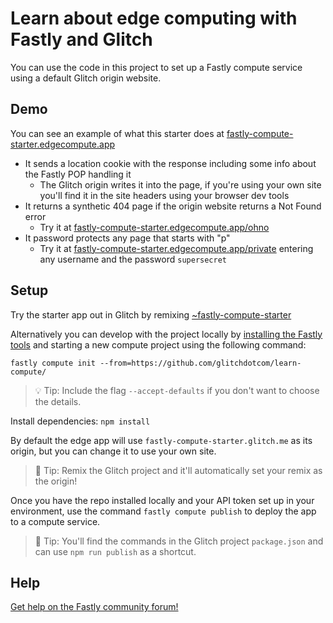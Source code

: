 # Learn about edge computing with Fastly and Glitch

You can use the code in this project to set up a Fastly compute service using a default Glitch origin website.

## Demo

You can see an example of what this starter does at [fastly-compute-starter.edgecompute.app](https://fastly-compute-starter.edgecompute.app)

* It sends a location cookie with the response including some info about the Fastly POP handling it
  * The Glitch origin writes it into the page, if you're using your own site you'll find it in the site headers using your browser dev tools
* It returns a synthetic 404 page if the origin website returns a Not Found error
  * Try it at [fastly-compute-starter.edgecompute.app/ohno](https://fastly-compute-starter.edgecompute.app/ohno)
* It password protects any page that starts with "p"
  * Try it at [fastly-compute-starter.edgecompute.app/private](https://fastly-compute-starter.edgecompute.app/private) entering any username and the password `supersecret`

## Setup

Try the starter app out in Glitch by remixing [~fastly-compute-starter](https://glitch.com/~fastly-compute-starter)

Alternatively you can develop with the project locally by [installing the Fastly tools](https://www.fastly.com/documentation/guides/compute/) and starting a new compute project using the following command:

```
fastly compute init --from=https://github.com/glitchdotcom/learn-compute/
```
> 💡 Tip: Include the flag `--accept-defaults` if you don't want to choose the details.

Install dependencies: `npm install`

By default the edge app will use `fastly-compute-starter.glitch.me` as its origin, but you can change it to use your own site. 

> 🎏 Tip: Remix the Glitch project and it'll automatically set your remix as the origin!

Once you have the repo installed locally and your API token set up in your environment, use the command `fastly compute publish` to deploy the app to a compute service.

> 🎏 Tip: You'll find the commands in the Glitch project `package.json` and can use `npm run publish` as a shortcut.

## Help

[Get help on the Fastly community forum!](https://community.fastly.com)
